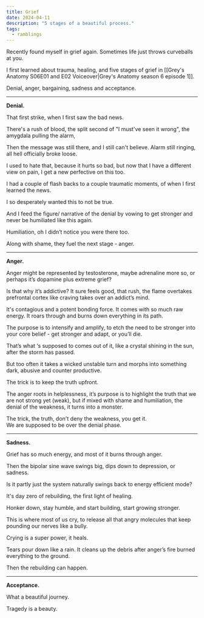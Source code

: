 ```yaml
---
title: Grief
date: 2024-04-11
description: "5 stages of a beautiful process."
tags:
  - ramblings
---
```


Recently found myself in grief again.
Sometimes life just throws curveballs at you.

I first learned about trauma, healing, and five stages of grief in [[Grey's Anatomy S06E01 and E02 Voiceover|Grey's Anatomy season 6 episode 1]].

Denial, anger, bargaining, sadness and acceptance.

----
**Denial.**

That first strike, when I first saw the bad news.

There's a rush of blood, the split second of "I must've seen it wrong", the amygdala pulling the alarm, 

Then the message was still there, and I still can't believe. Alarm still ringing, all hell officially broke loose.

I used to hate that, because it hurts so bad, but now that I have a different view on pain, I get a new perfective on this too.  

I had a couple of flash backs to a couple traumatic moments, of when I first learned the news.

I so desperately wanted this to not be true.  

And I feed the figure/ narrative of the denial by vowing to get stronger and never be humiliated like this again.  
  
Humiliation, oh I didn’t notice you were there too.  

Along with shame, they fuel the next stage - anger.  

----
**Anger.** 

Anger might be represented by testosterone, maybe adrenaline more so, or perhaps it’s dopamine plus extreme grief? 

Is that why it’s addictive? It sure feels good, that rush, the flame overtakes prefrontal cortex like craving takes over an addict’s mind.  

It's contagious and a potent bonding force. It comes with so much raw energy.
It roars through and burns down everything in its path. 
  
The purpose is to intensify and amplify, to etch the need to be stronger into your core belief - get stronger and adapt, or you’ll die.  
  
That’s what ‘s supposed to comes out of it, like a crystal shining in the sun, after the storm has passed. 
  
But too often it takes a wicked unstable turn and morphs into something dark, abusive and counter productive.  

The trick is to keep the truth upfront.  
  
The anger roots in helplessness, it’s purpose is to highlight the truth that we are not strong yet (weak), but if mixed with shame and humiliation, the denial of the weakness, it turns into a monster.  

The trick, the truth, don't deny the weakness, you get it.  
We are supposed to be over the denial phase.

----
**Sadness.**

Grief has so much energy, and most of it burns through anger.  
  
Then the bipolar sine wave swings big, dips down to depression, or sadness. 

Is it partly just the system naturally swings back to energy efficient mode?

It's day zero of rebuilding, the first light of healing.  

Honker down, stay humble, and start building, start growing stronger.  
  
This is where most of us cry, to release all that angry molecules that keep pounding our nerves like a bully.  

Crying is a super power, it heals.

Tears pour down like a rain. It cleans up the debris after anger’s fire burned everything to the ground.  
  
Then the rebuilding can happen.  

----
**Acceptance.** 

What a beautiful journey. 
  
Tragedy is a beauty.  